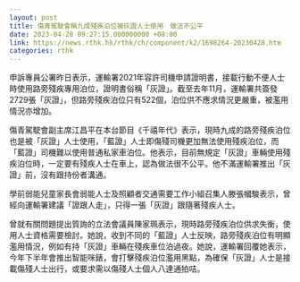 ```yaml
---
layout: post
title: 傷青駕駛會稱九成殘疾泊位被灰證人士使用　做法不公平
date: 2023-04-28 09:27:15.000000000 +08:00
link: https://news.rthk.hk/rthk/ch/component/k2/1698264-20230428.htm
categories: rthk
---
```


申訴專員公署昨日表示，運輸署2021年容許司機申請證明書，接載行動不便人士時使用路旁殘疾專用泊位，證明書俗稱「灰證」。截至去年11月，運輸署共簽發2729張「灰證」，但路旁殘疾泊位只有522個，泊位供不應求情況更嚴重，被濫用情況亦增加。

傷青駕駛會副主席江昌平在本台節目《千禧年代》表示，現時九成的路旁殘疾泊位也是被「灰證」人士使用，「藍證」人士即傷殘司機更加無法使用殘疾泊位，而「藍證」司機難以使用普通私家車泊位。他表示，目前無規定「灰證」車輛使用殘疾泊位時，一定要有殘疾人士在車上，認為做法很不公平。他不滿運輸署推出「灰證」前，沒有跟持份者溝通。

學前弱能兒童家長會弱能人士及照顧者交通需要工作小組召集人滕張幗駿表示，曾經向運輸署建議「證跟人走」，只得一張「灰證」跟隨著殘疾人士。

曾就有關問題提出質詢的立法會議員陳家珮表示，現時路旁殘疾泊位供求失衡，使用人士資格需要檢討。她說，收到不同的「藍證」人士反映，路旁殘疾泊位有明顯濫用情況，例如有持「灰證」車輛在殘疾車位泊過夜。她說，運輸署回覆她表示，今年下半年會推出智能咪錶，會打擊殘疾泊位濫用黑點，為確保「灰證」人士是接載傷殘人士出行，或要求需以傷殘人士個人八達通拍咭。
